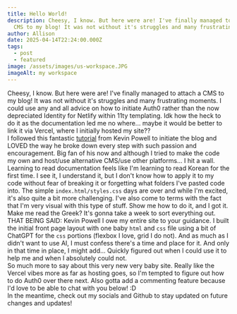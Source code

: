 ```yaml
---
title: Hello World!
description: Cheesy, I know. But here were are! I've finally managed to attach a
  CMS to my blog! It was not without it's struggles and many frustrating moments
author: Allison
date: 2025-04-14T22:24:00.000Z
tags:
  - post
  - featured
image: /assets/images/us-workspace.JPG
imageAlt: my workspace
---
```

Cheesy, I know. But here were are! I've finally managed to attach a CMS to my blog! It was not without it's struggles and many frustrating moments. I could use any and all advice on how to initiate Auth0 rather than the now depreciated Identity for Netlify within 11ty templating. Idk how the heck to do it as the documentation led me no where... maybe it would be better to link it via Vercel, where I initially hosted my site?? 
\
I followed this fantastic [tutorial](https://www.youtube.com/watch?v=4wD00RT6d-g) from Kevin Powell to initiate the blog and LOVED the way he broke down every step with such passion and encouragement. Big fan of his now and although I tried to make the code my own and host/use alternative CMS/use other platforms... I hit a wall. 
\
Learning to read documentation feels like I'm learning to read Korean for the first time. I see it, I understand it, but I don't know how to apply it to my code without fear of breaking it or forgetting what folders I've pasted code into. The simple `index.html/styles.css` days are over and while I'm excited, it's also quite a bit more challenging. I've also come to terms with the fact that I'm very visual with this type of stuff. Show me how to do it, and I got it. Make me read the Greek? It's gonna take a week to sort everything out.
\
THAT BEING SAID: Kevin Powell I owe my entire site to your guidance. I built the initial front page layout with one baby `html` and `css` file using a bit of ChatGPT for the `css` portions (flexbox I love, grid I do not). And as much as I didn't want to use AI, I must confess there's a time and place for it. And only in that time in place, I might add... Quickly figured out when I could use it to help me and when I absolutely could not. 
\
So much more to say about this very new very baby site. Really like the Vercel vibes more as far as hosting goes, so I'm tempted to figure out how to do Auth0 over there next. Also gotta add a commenting feature because I'd love to be able to chat with you below! :D
\
In the meantime, check out my socials and Github to stay updated on future changes and updates!
